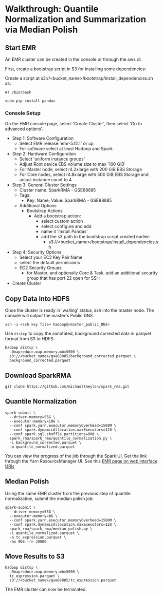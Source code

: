 # Walkthrough: Quantile Normalization and Summarization via Median Polish

## Start EMR

An EMR cluster can be created in the console or through the aws cli.

First, create a bootstrap script in S3 for installing some dependencies:

Create a script at s3://<bucket_name>/bootstrap/install_dependencies.sh as:

```
#! /bin/bash

sudo pip install pandas
```

### Console Setup

On the EMR console page, select 'Create Cluster', then select 'Go to advanced options'.

- Step 1: Software Configuration
  - Select EMR release 'emr-5.12.1' or up
  - For software select at least Hadoop and Spark
- Step 2: Hardware Configuration
  - Select 'uniform instance groups'
  - Adjust Root device EBS volume size to max '100 GiB'
  - For Master node, select r4.2xlarge with 200 GiB EBS Storage
  - For Core nodes, select r4.8xlarge with 500 GiB EBS Storage and adjust instance count to 4
- Step 3: General Cluster Settings
  - Cluster name: SparkRMA - GSE88885
  - Tags:
    - Key: Name; Value: SparkRMA - GSE88885
  - Additional Options
    - Bootstrap Actions
      - Add a bootstrap action:
        - select custom action
        - select configure and add
        - name it 'Install Pandas'
        - add the s3 path to the bootstrap script created earlier:
          - s3://<bucket_name>/bootstrap/install_dependencies.sh
- Step 4: Security Options
  - Select your EC2 Key Pair Name
  - select the default permissions
  - EC2 Security Groups
    - for Master, and optionally Core & Task, add an additional security group that has port 22 open for SSH
- Create Cluster

## Copy Data into HDFS

Once the cluster is ready in 'waiting' status, ssh into the master node. The console will output the master's Public DNS.

`ssh -i <ssh key file> hadoop@<master_public_DNS>`

Use `distcp` to copy the annotated, background corrected data in parquet format from S3 to HDFS:

```
hadoop distcp \
  -Dmapreduce.map.memory.mb=5000 \
  s3://<bucket_name>/gse88885/background_corrected.parquet \
  background_corrected.parquet
```

## Download SparkRMA

`git clone https://github.com/michaeltneylon/spark_rma.git`

## Quantile Normalization

```
spark-submit \
  --driver-memory=55G \
  --executor-memory=10G \
  --conf spark.yarn.executor.memoryOverhead=1500M \
  --conf spark.dynamicAllocation.maxExecutors=128 \
  --conf spark.sql.shuffle.partitions=908 \
  spark_rma/spark_rma/quantile_normalization.py \
  -i background_corrected.parquet \
  -o quantile_normalized.parquet
```

You can view the progress of the job through the Spark UI. Get the link through the Yarn ResourceManager UI.
See this [EMR page on web interface URIs](https://docs.aws.amazon.com/emr/latest/ManagementGuide/emr-web-interfaces.html)

## Median Polish

Using the same EMR cluster from the previous step of quantile normalization, submit the median polish job:

```
spark-submit \
  --driver-memory=55G \
  --executor-memory=8G \
  --conf spark.yarn.executor.memoryOverhead=1500M \
  --conf spark.dynamicAllocation.maxExecutors=128 \
  spark_rma/spark_rma/median_polish.py \
  -i quantile_normalized.parquet \
  -o tc_expression.parquet \
  -ns 908 -rn 30000
```

## Move Results to S3


```
hadoop distcp \
  -Dmapreduce.map.memory.mb=5000 \
  tc_expression.parquet \
  s3://<bucket_name>/gse88885/tc_expression.parquet
```

The EMR cluster can now be terminated.